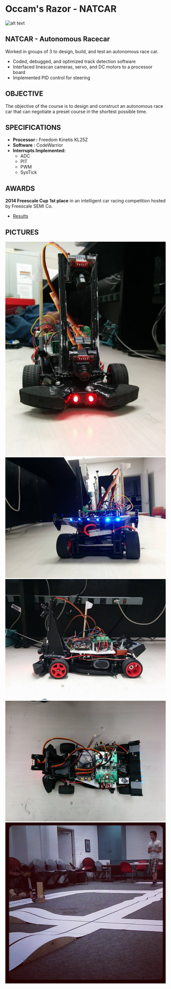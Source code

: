 # Occam's Razor - NATCAR

![alt text](/videos/occams-razor.gif)

## NATCAR - Autonomous Racecar
Worked in groups of 3 to design, build, and test an autonomous race car. 
* Coded, debugged, and optimized track detection software
* Interfaced linescan cameras, servo, and DC motors to a processor board
* Implemented PID control for steering

## OBJECTIVE
The objective of the course is to design and construct an autonomous race car that can
negotiate a preset course in the shortest possible time.

## SPECIFICATIONS
* **Processor  :** Freedom Kinetis KL25Z
* **Software   :** CodeWarrior
* **Interrupts Implemented:**
   * ADC
   * PIT
   * PWM
   * SysTick

## AWARDS
**2014 Freescale Cup**
**1st place** in an intelligent car racing competition hosted by Freescale SEMI Co.
* [Results](http://www.ece.ucdavis.edu/nxp/2014-race-results/)

## PICTURES

![picture alt](/NATCAR/images/natcar4.jpg)
![picture alt](/NATCAR/images/natcar3.jpg)
![picture alt](/NATCAR/images/natcar2.jpg)
![picture alt](/NATCAR/images/natcar.jpg)
![picture alt](/NATCAR/images/natcar5.jpg)
